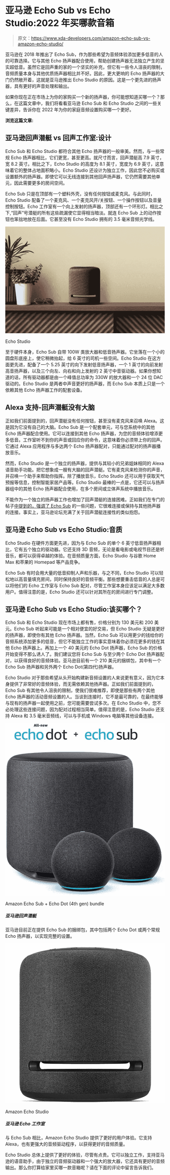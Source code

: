 # 亚马逊 Echo Sub vs Echo Studio:2022 年买哪款音箱

> 原文：<https://www.xda-developers.com/amazon-echo-sub-vs-amazon-echo-studio/>

亚马逊在 2018 年推出了 Echo Sub，作为那些希望为音频体验添加更多低音的人的可靠选择。它与其他 Echo 扬声器配合使用，帮助创建扬声器无法独立产生的坚实超低音。虽然它是回声重的家的一个坚实的补充，但它有一些令人沮丧的限制，音频质量本身与其他优质扬声器相比并不好。因此，更大更响的 Echo 扬声器的大门仍然敞开着，这就是亚马逊推出 Echo Studio 的原因。这是一个更先进的扬声器，具有更好的声音处理和输出。

如果你现在正在市场上为你的家购买一个新的扬声器，你可能想知道买哪一个？那么，在这篇文章中，我们将看看亚马逊 Echo Sub 和 Echo Studio 之间的一些关键差异，告诉你在 2022 年为你的家庭音频设置购买哪一个更好。

**浏览这篇文章:**

## 亚马逊回声潜艇 vs 回声工作室:设计

Echo Sub 和 Echo Studio 都符合其他 Echo 扬声器的一般审美。然而，与一些常规 Echo 扬声器相比，它们更宽，甚至更高。就尺寸而言，回声潜艇高 7.9 英寸，宽 8.2 英寸。相比之下，Echo Studio 的高度为 8.1 英寸，宽度为 6.9 英寸，这意味着它的整体占地面积略小。Echo Studio 还设计为独立工作，因此您不必购买或设置额外的扬声器。即使它可以无线连接到其他回声扬声器，它仍然需要其他单元，因此需要更多的房间空间。

Echo Sub 只是在顶部有一个塑料外壳，没有任何按钮或麦克风。与此同时，Echo Studio 配备了一个麦克风、一个麦克风开/关按钮、一个操作按钮以及音量控制按钮。Echo 工作室有一个向上发射的扬声器，顶部还有一个环形灯。相比之下,“回声”号潜艇的所有这些疏漏使它显得相当暗淡。就连 Echo Sub 上的动作按钮也笨拙地放在后面。它甚至没有 Echo Studio 拥有的 3.5 毫米音频光学线。

 <picture>![](img/08cc99e1719d1493fa0a39b325b3e5b7.png)</picture> 

Echo Studio

至于硬件本身，Echo Sub 自带 100W 类放大器和低音扬声器。它坐落在一个小的圆盘形底座上，使它稍微抬起，给 6 英寸的司机一些空间。Echo Studio 在这方面更先进，配备了一个 5.25 英寸的向下发射低音扬声器，一个 1 英寸的向前发射高音扬声器，以及三个向左、向右和向上发射的 2 英寸中音驱动器。如果你想知道的话，所有驱动器都是由一个峰值总功率为 330W 的放大器和一个 24 位 DAC 驱动的。Echo Studio 是两者中声音更好的扬声器，而 Echo Sub 本质上只是一个依赖其他 Echo 扬声器工作的配套设备。

## Alexa 支持-回声潜艇没有大脑

正如我们前面提到的，回声潜艇没有任何按钮，甚至没有麦克风来召唤 Alexa。这是因为它没有自己的大脑。Echo Sub 是一个配套单元，可与您系统中的其他 Echo 扬声器配合使用。它可以连接到其他 Echo 扬声器，为您的音频体验增添更多低音。工作室听不到你的声音或回应你的命令，这意味着你必须带上你的回声。它通过 Alexa 应用程序与多达两个 Echo 扬声器配对，只能通过配对的扬声器播放音乐。

然而，Echo Studio 是一个独立的扬声器，提供与其较小的兄弟姐妹相同的 Alexa 语音助手功能。把它想象成一艘有大脑的回声潜艇。它有麦克风来检测你的声音，并召唤一个助手来帮助你指挥。除了播放音乐，Echo Studio 还可以用于获取天气预报等信息，控制智能家居产品等。Echo Studio 最棒的一点是，它还可以与扬声器组中的其他 Echo 扬声器配合使用，在多个房间或立体声系统中播放音乐。

不能作为一个独立的扬声器工作也增加了回声潜艇的连接困难。正如我们在专门的帖子[中提到的，强调了 Echo Sub](https://www.xda-developers.com/is-amazon-echo-sub-worth-it/) 的一些问题，它很难连接或保持与其他扬声器的连接。事实上，亚马逊论坛充满了关于回声潜艇连接性的类似抱怨。

## 亚马逊 Echo Sub vs Echo Studio:音质

Echo Studio 在硬件方面更先进，因为与 Echo Sub 的单个 6 英寸低音扬声器相比，它有五个独立的驱动器。它还支持 3D 音频，无论是看电影或电视节目还是听音乐，都可以获得卓越的体验。在音频质量方面，Echo Studio 与谷歌 Home Max 和苹果的 Homepad 等产品竞争。

Echo Sub 有时会用大量的低音抑制人声和乐器，与之不同，Echo Studio 可以轻松地以高音量填充房间，同时保持良好的音频平衡。那些想要重击低音的人总是可以将他们的 Echo 工作室与 Echo Sub 配对，尽管工作室本身应该足以满足大多数用户。值得注意的是，Echo Studio 还可以针对其所在的房间进行专门调整。

## 亚马逊 Echo Sub vs Echo Studio:该买哪个？

Echo Sub 和 Echo Studio 现在市场上都有售，价格分别为 130 美元和 200 美元。Echo Sub 听起来可能是一个相对便宜的好交易，但 Echo Studio 无疑是更好的扬声器，即使你有其他 Echo 扬声器。当然，Echo Sub 可以用更少的钱给你的音频系统添加更多的低音，但它不能独立工作的事实意味着你必须花更多的钱在其他 Echo 扬声器上。再加上一个 40 美元的 Echo Dot 扬声器，Echo Sub 的价格开始变得不那么诱人了。我们建议您将 Echo Sub 与至少两个 Echo Dot 扬声器配对，以获得良好的音频体验。亚马逊目前有一个 210 美元的捆绑包，其中有一个 Echo Sub 扬声器和另外两个 Echo Dot(第四代)扬声器。

Echo Studio 对于那些希望从头开始构建新音频设置的人来说更有意义，因为它本身提供了非常好的音频体验，而无需依赖其他扬声器。正如我们前面提到的，Echo Sub 有其他令人沮丧的限制，使我们很难推荐，即使是那些有两个其他 Echo 扬声器的活动音频设置的人。当谈到连接时，它不是最可靠的，在最终能够与现有的扬声器一起使用之前，您可能需要尝试多次。在 Echo Studio 中，您不必处理这些连接问题，因为配对过程相当简单。值得注意的是，Echo Studio 还支持 Alexa 和 3.5 毫米音频线，可以与手机或 Windows 电脑等其他设备连接。

 <picture>![Amazon is currently offering bundles of the Echo Sub which includes either two Echo Dot or two regular Echo speakers for a complete setup.](img/48a02383e967e13ab1b7366c1459f80b.png)</picture> 

Amazon Echo Sub + Echo Dot (4th gen) bundle

##### 亚马逊回声潜艇

亚马逊目前正在提供 Echo Sub 的捆绑包，其中包括两个 Echo Dot 或两个常规 Echo 扬声器，以实现完整的设置。

 <picture>![The Amazon Echo Studio offer a better user experience overall when compared to the Echo Sub. It supports Alexa and also has more powerful audio drivers for better audio quality.](img/5cb287b3fc4d42637ff28301e76f7183.png)</picture> 

Amazon Echo Studio

##### 亚马逊 Echo 工作室

与 Echo Sub 相比，Amazon Echo Studio 提供了更好的用户体验。它支持 Alexa，也有更强大的音频驱动程序，以获得更好的音频质量。

Echo Studio 总体上提供了更好的体验，尽管有点贵。它可以独立工作，支持亚马逊的语音助手，由于独立的音频驱动器和一个强大的放大器，它还具有更好的音频输出。那么你打算给家里买哪一款音箱呢？请在下面的评论中留言告诉我们。